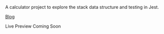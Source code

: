 A calculator project to explore the stack data structure and testing in Jest.

<a href="https://dev.to/martinrombach88/building-a-calculator-in-vanilla-javascript-infixpostfix-included-mii">Blog</a> 

Live Preview Coming Soon
